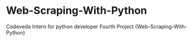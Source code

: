# Web-Scraping-With-Python
Codeveda Intern for python developer Fourth Project (Web-Scraping-With-Python)
